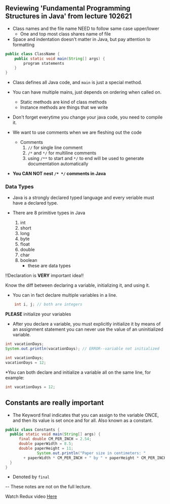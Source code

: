 ## Reviewing 'Fundamental Programming Structures in Java' from lecture 102621
* Class names and the file name NEED to follow same case upper/lower
    * One and top most class shares name of file
* Space and indentation doesn't matter in Java, but pay attention to formatting

```java
public class ClassName {
    public static void main(String[] args) {
        program statements
    }
}
``` 
* Class defines all Java code, and `main` is just a special method.
* You can have multiple mains, just depends on ordering when called on.

    * Static methods are kind of class methods
    * Instance methods are things that we write
* Don't forget everytime you change your java code, you need to compile it.

* We want to use comments when we are fleshing out the code
    * Comments
        1. `//` for single line comment
        2. `/*` and `*/` for multiline comments
        3. using `/**` to start and `*/` to end will be used to generate documentation automatically

* **You CAN NOT nest `/* */` comments in Java**

### Data Types
* Java is a strongly declared typed language and every veriable must have a declared type.

* There are 8 primitive types in Java
    1. int
    2. short
    3. long
    4. byte
    5. float
    6. double
    7. char
    8. boolean
        * these are data types  

!!Declaration is **VERY** important idea!!

Know the diff between declaring a variable, initializing it, and using it.

* You can in fact declare multiple variables in a line.

```java
    int i, j; // both are integers
```

**PLEASE** initialize your variables
* After you declare a variable, you must explicitly initialize it by means of an assignment statement you can never use the value of an uninitialized variable.

```java
int vacationDays;
System.out.println(vacationDays); // ERROR--variable not initialized
```

```java
int vacationDays;
vacationDays = 12;
```
*You can both declare and initialize a variable all on the same line, for example:

  ```java
  int vacationDays = 12;
  ```

  ## Constants are really important
  * The Keyword final indicates that you can assign to the variable ONCE, and then its value is set once and for all. Also known as a constant.
  
  ```java
 public class Constants {
    public static void main(String[] args) {
        final double CM_PER_INCH = 2.54;
        double paperWidth = 8.5;
        double paperHeight = 11;
				System.out.println("Paper size in centimeters: "
          + paperWidth * CM_PER_INCH + " by " + paperHeight * CM_PER_INCH);
    }
}
```
* Denoted by `final`

-- These notes are not on the full lecture.



Watch Redux video [Here](https://drive.google.com/file/d/1T9Hrluz23WVggsZkCkMyawJe3FqZWtFb/view?usp=sharing)